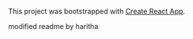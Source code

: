 This project was bootstrapped with [Create React App](https://github.com/facebookincubator/create-react-app).










modified readme by haritha 


